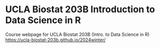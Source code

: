 # UCLA Biostat 203B Introduction to Data Science in R

Course webpage for UCLA Biostat 203B (Intro. to Data Science in R)  
<https://ucla-biostat-203b.github.io/2024winter/>
